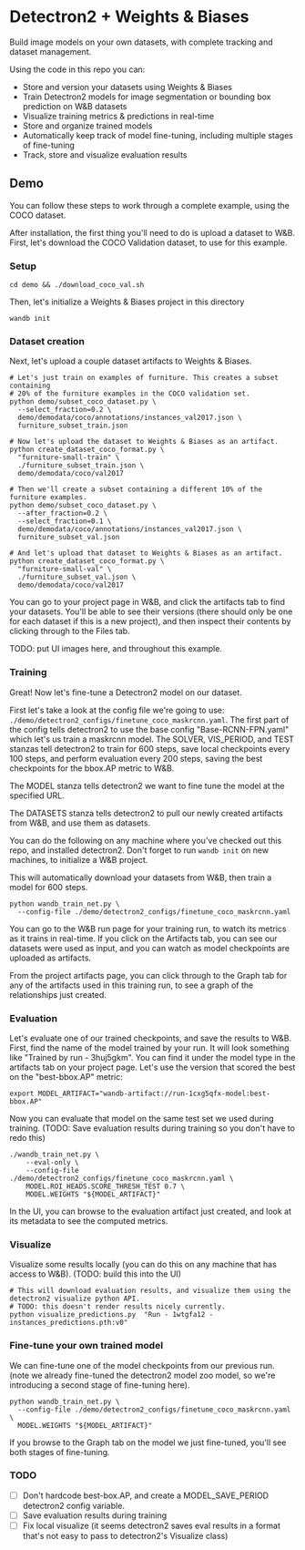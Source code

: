 # Detectron2 + Weights & Biases

Build image models on your own datasets, with complete tracking and dataset management.

Using the code in this repo you can:

- Store and version your datasets using Weights & Biases
- Train Detectron2 models for image segmentation or bounding box prediction on W&B datasets
- Visualize training metrics & predictions in real-time
- Store and organize trained models
- Automatically keep track of model fine-tuning, including multiple stages of fine-tuning
- Track, store and visualize evaluation results

## Demo

You can follow these steps to work through a complete example, using the COCO dataset.

After installation, the first thing you'll need to do is upload a dataset to W&B. First, let's download the COCO Validation dataset, to use for this example.

### Setup

```
cd demo && ./download_coco_val.sh
```

Then, let's initialize a Weights & Biases project in this directory

```
wandb init
```

### Dataset creation

Next, let's upload a couple dataset artifacts to Weights & Biases.

```
# Let's just train on examples of furniture. This creates a subset containing
# 20% of the furniture examples in the COCO validation set.
python demo/subset_coco_dataset.py \
  --select_fraction=0.2 \
  demo/demodata/coco/annotations/instances_val2017.json \
  furniture_subset_train.json

# Now let's upload the dataset to Weights & Biases as an artifact.
python create_dataset_coco_format.py \
  "furniture-small-train" \
  ./furniture_subset_train.json \
  demo/demodata/coco/val2017

# Then we'll create a subset containing a different 10% of the furniture examples.
python demo/subset_coco_dataset.py \
  --after_fraction=0.2 \
  --select_fraction=0.1 \
  demo/demodata/coco/annotations/instances_val2017.json \
  furniture_subset_val.json

# And let's upload that dataset to Weights & Biases as an artifact.
python create_dataset_coco_format.py \
  "furniture-small-val" \
  ./furniture_subset_val.json \
  demo/demodata/coco/val2017
```

You can go to your project page in W&B, and click the artifacts tab to find your datasets. You'll be able to see their versions (there should only be one for each dataset if this is a new project), and then inspect their contents by clicking through to the Files tab.

TODO: put UI images here, and throughout this example.

### Training

Great! Now let's fine-tune a Detectron2 model on our dataset.

First let's take a look at the config file we're going to use: `./demo/detectron2_configs/finetune_coco_maskrcnn.yaml`. The first part of the config tells detectron2 to use the base config "Base-RCNN-FPN.yaml" which let's us train a maskrcnn model. The SOLVER, VIS_PERIOD, and TEST stanzas tell detectron2 to train for 600 steps, save local checkpoints every 100 steps, and perform evaluation every 200 steps, saving the best checkpoints for the bbox.AP metric to W&B.

The MODEL stanza tells detectron2 we want to fine tune the model at the specified URL.

The DATASETS stanza tells detectron2 to pull our newly created artifacts from W&B, and use them as datasets.

You can do the following on any machine where you've checked out this repo, and installed detectron2. Don't forget to run `wandb init` on new machines, to initialize a W&B project.

This will automatically download your datasets from W&B, then train a model for 600 steps.

```
python wandb_train_net.py \
  --config-file ./demo/detectron2_configs/finetune_coco_maskrcnn.yaml
```

You can go to the W&B run page for your training run, to watch its metrics as it trains in real-time. If you click on the Artifacts tab, you can see our datasets were used as input, and you can watch as model checkpoints are uploaded as artifacts.

From the project artifacts page, you can click through to the Graph tab for any of the artifacts used in this training run, to see a graph of the relationships just created.

### Evaluation

Let's evaluate one of our trained checkpoints, and save the results to W&B. First, find the name of the model trained by your run. It will look something like "Trained by run - 3huj5gkm". You can find it under the model type in the artifacts tab on your project page. Let's use the version that scored the best on the "best-bbox.AP" metric:

```
export MODEL_ARTIFACT="wandb-artifact://run-1cxg5qfx-model:best-bbox.AP"
```

Now you can evaluate that model on the same test set we used during training.
(TODO: Save evaluation results during training so you don't have to redo this)

```
./wandb_train_net.py \
    --eval-only \
    --config-file ./demo/detectron2_configs/finetune_coco_maskrcnn.yaml \
    MODEL.ROI_HEADS.SCORE_THRESH_TEST 0.7 \
    MODEL.WEIGHTS "${MODEL_ARTIFACT}"
```

In the UI, you can browse to the evaluation artifact just created, and look at its metadata to see the computed metrics.

### Visualize

Visualize some results locally (you can do this on any machine that has access to W&B). (TODO: build this into the UI)

```
# This will download evaluation results, and visualize them using the detectron2 visualize python API.
# TODO: this doesn't render results nicely currently.
python visualize_predictions.py  "Run - 1wtgfa12 - instances_predictions.pth:v0"
```

### Fine-tune your own trained model

We can fine-tune one of the model checkpoints from our previous run. (note we already fine-tuned the detectron2 model zoo model, so we're introducing a second stage of fine-tuning here).

```
python wandb_train_net.py \
  --config-file ./demo/detectron2_configs/finetune_coco_maskrcnn.yaml \
  MODEL.WEIGHTS "${MODEL_ARTIFACT}"
```

If you browse to the Graph tab on the model we just fine-tuned, you'll see both stages of fine-tuning.

### TODO

- [ ] Don't hardcode best-box.AP, and create a MODEL_SAVE_PERIOD detectron2 config variable.
- [ ] Save evaluation results during training
- [ ] Fix local visualize (it seems detectron2 saves eval results in a format that's not easy to pass to detectron2's Visualize class)
